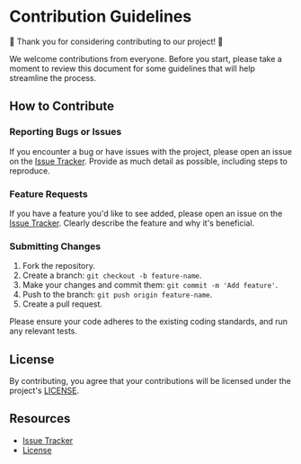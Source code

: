 # Contribution Guidelines

🎉 Thank you for considering contributing to our project! 🎉

We welcome contributions from everyone. Before you start, please take a moment to review this document for some guidelines that will help streamline the process.

## How to Contribute

### Reporting Bugs or Issues

If you encounter a bug or have issues with the project, please open an issue on the [Issue Tracker](https://github.com/Meesho/llm_calculator/issues). Provide as much detail as possible, including steps to reproduce.

### Feature Requests

If you have a feature you'd like to see added, please open an issue on the [Issue Tracker](https://github.com/Meesho/llm_calculator/issues). Clearly describe the feature and why it's beneficial.

### Submitting Changes

1. Fork the repository.
2. Create a branch: `git checkout -b feature-name`.
3. Make your changes and commit them: `git commit -m 'Add feature'`.
4. Push to the branch: `git push origin feature-name`.
5. Create a pull request.

Please ensure your code adheres to the existing coding standards, and run any relevant tests.

## License

By contributing, you agree that your contributions will be licensed under the project's [LICENSE](link-to-license).

## Resources

- [Issue Tracker](https://github.com/Meesho/llm_calculator/issues)
- [License](https://github.com/Meesho/llm_calculator/blob/main/LICENSE)

